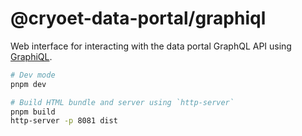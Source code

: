 # @cryoet-data-portal/graphiql

Web interface for interacting with the data portal GraphQL API using [GraphiQL](https://github.com/graphql/graphiql).

```sh
# Dev mode
pnpm dev

# Build HTML bundle and server using `http-server`
pnpm build
http-server -p 8081 dist
```
